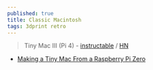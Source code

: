 ```yaml
---
published: true
title: Classic Macintosh
tags: 3dprint retro
---
```

> Tiny Mac III (Pi 4) - [instructable](https://www.instructables.com/Tiny-Mac-II-Pi-Zero-2-and-Tiny-Mac-III-Pi-4-With-A/) / [HN](https://news.ycombinator.com/item?id=36289682)

- [Making a Tiny Mac From a Raspberry Pi Zero](https://www.instructables.com/Making-a-Tiny-Mac-From-a-Raspberry-Pi-Zero/)

